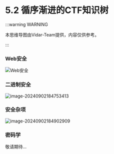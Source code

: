# 5.2 循序渐进的CTF知识树

:::warning WARNING

本思维导图由Vidar-Team提供，内容仅供参考。

:::

### Web安全

![Web安全](https://cdn.xyxsw.site/Web安全3B69BFEF-1ABC-E59A-F7E0-3CB0FB8E10A8.png)

### 二进制安全

![image-20240902184753413](https://cdn.xyxsw.site/image-20240902184753413.png)

### 安全杂项

![image-20240902184902909](https://cdn.xyxsw.site/image-20240902184902909.png)

### 密码学

敬请期待...
